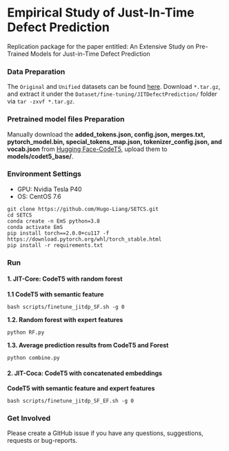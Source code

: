 # Empirical Study of Just-In-Time Defect Prediction
Replication package for the paper entitled: An Extensive Study on Pre-Trained Models for Just-in-Time Defect Prediction

### Data Preparation
The `Original` and `Unified` datasets can be found [here](https://drive.google.com/drive/folders/1l9eNwnOje7fOX-dmb0Gh1jH9TfQkVlia?usp=sharing). Download `*.tar.gz`, and extract it under the `Dataset/fine-tuning/JITDefectPrediction/` folder via `tar -zxvf *.tar.gz`.


### Pretrained model files Preparation
Manually download the **added_tokens.json, config.json, merges.txt, pytorch_model.bin, special_tokens_map.json, tokenizer_config.json, and vocab.json** from [Hugging Face-CodeT5](https://huggingface.co/Salesforce/codet5-base/tree/main), upload them to **models/codet5_base/**.


### Environment Settings
* GPU: Nvidia Tesla P40
* OS: CentOS 7.6

```
git clone https://github.com/Hugo-Liang/SETCS.git
cd SETCS
conda create -n EmS python=3.8
conda activate EmS
pip install torch==2.0.0+cu117 -f https://download.pytorch.org/whl/torch_stable.html
pip install -r requirements.txt
```

### Run
#### 1. JIT-Core: CodeT5 with random forest

**1.1 CodeT5 with semantic feature**

```bash scripts/finetune_jitdp_SF.sh -g 0```

**1.2. Random forest with expert features**

```python RF.py```

**1.3. Average prediction results from CodeT5 and Forest**

```python combine.py```


#### 2. JIT-Coca: CodeT5 with concatenated embeddings

**CodeT5 with semantic feature and expert features**

```bash scripts/finetune_jitdp_SF_EF.sh -g 0```


### Get Involved
Please create a GitHub issue if you have any questions, suggestions, requests or bug-reports.


